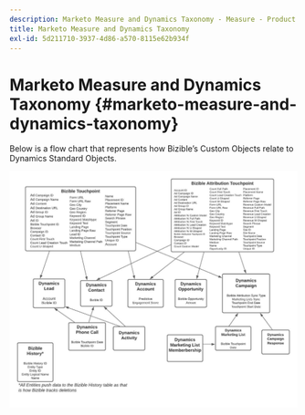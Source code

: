 ```yaml
---
description: Marketo Measure and Dynamics Taxonomy - Measure - Product Documentation
title: Marketo Measure and Dynamics Taxonomy
exl-id: 5d211710-3937-4d86-a570-8115e62b934f
---
```

# Marketo Measure and Dynamics Taxonomy {#marketo-measure-and-dynamics-taxonomy}

Below is a flow chart that represents how Bizible’s Custom Objects relate to Dynamics Standard Objects.<p>

![](assets/bizible-and-dynamics-taxonomy-1.png)

